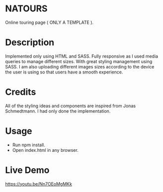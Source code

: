 # NATOURS
Online touring page ( ONLY A TEMPLATE ). 

# Description 
Implemented only using HTML and SASS. Fully responsive as I used media queries to manage different sizes. With great styling management using SASS. I am also uploading different 
images sizes according to the device the user is using so that users have a smooth experience.


# Credits 
All of the styling ideas and components are inspired from Jonas Schmedtmann. I had only done the implementation.


# Usage 
- Run npm install.
- Open index.html in any browser.

# Live Demo
https://youtu.be/Nn7OEoMgMKk

